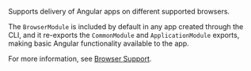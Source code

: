 Supports delivery of Angular apps on different supported browsers. 

The `BrowserModule` is included by default in any app created through the CLI, 
and it re-exports the `CommonModule` and `ApplicationModule` exports, 
making basic Angular functionality available to the app.

For more information, see [Browser Support](guide/browser-support).